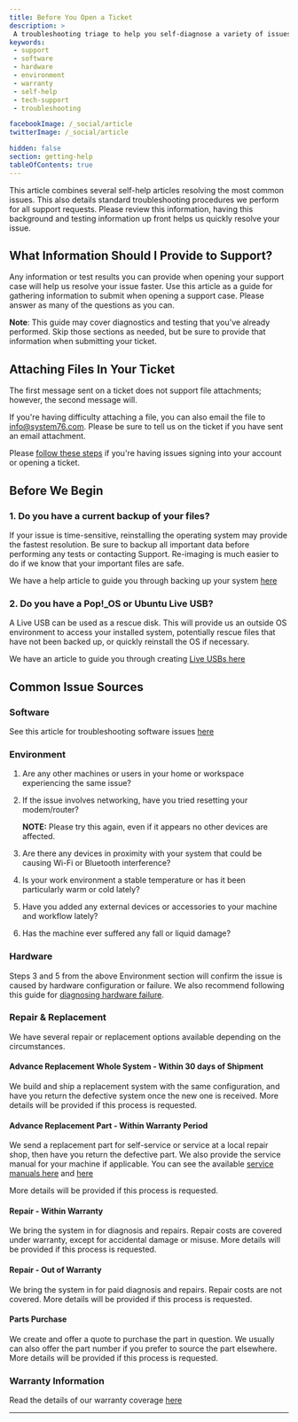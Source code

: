 ```yaml
---
title: Before You Open a Ticket
description: >
 A troubleshooting triage to help you self-diagnose a variety of issues.
keywords:
 - support
 - software
 - hardware
 - environment
 - warranty
 - self-help
 - tech-support
 - troubleshooting

facebookImage: /_social/article
twitterImage: /_social/article

hidden: false
section: getting-help
tableOfContents: true
---
```


This article combines several self-help articles resolving the most common issues. This also details standard troubleshooting procedures we perform for all support requests. Please review this information, having this background and testing information up front helps us quickly resolve your issue.

## What Information Should I Provide to Support?

Any information or test results you can provide when opening your support case will help us resolve your issue faster. Use this article as a guide for gathering information to submit when opening a support case. Please answer as many of the questions as you can.

**Note**: This guide may cover diagnostics and testing that you've already performed. Skip those sections as needed, but be sure to provide that information when submitting your ticket.

## Attaching Files In Your Ticket

The first message sent on a ticket does not support file attachments; however, the second message will.

If you're having difficulty attaching a file, you can also email the file to info@system76.com. Please be sure to tell us on the ticket if you have sent an email attachment.

Please [follow these steps](/articles/clear-cache-and-cookies) if you're having issues signing into your account or opening a ticket.

## Before We Begin

### 1. Do you have a current backup of your files?

If your issue is time-sensitive, reinstalling the operating system may provide the fastest resolution. Be sure to backup all important data before performing any tests or contacting Support. Re-imaging is much easier to do if we know that your important files are safe.

We have a help article to guide you through backing up your system [here](/articles/backup-files)

### 2. Do you have a Pop!_OS or Ubuntu Live USB?

A Live USB can be used as a rescue disk. This will provide us an outside OS environment to access your installed system, potentially rescue files that have not been backed up, or quickly reinstall the OS if necessary.

We have an article to guide you through creating [Live USBs here](/articles/live-disk)

## Common Issue Sources

### Software

See this article for troubleshooting software issues [here](/articles/software-triage)

### Environment

1. Are any other machines or users in your home or workspace experiencing the same issue?

2. If the issue involves networking, have you tried resetting your modem/router?

   **NOTE:** Please try this again, even if it appears no other devices are affected.

3. Are there any devices in proximity with your system that could be causing Wi-Fi or Bluetooth interference?

4. Is your work environment a stable temperature or has it been particularly warm or cold lately?

5. Have you added any external devices or accessories to your machine and workflow lately?

6. Has the machine ever suffered any fall or liquid damage?

### Hardware

Steps 3 and 5 from the above Environment section will confirm the issue is caused by hardware configuration or failure. We also recommend following this guide for [diagnosing hardware failure](/articles/hardware-failure).

### Repair & Replacement

We have several repair or replacement options available depending on the circumstances.

#### Advance Replacement Whole System - Within 30 days of Shipment

We build and ship a replacement system with the same configuration, and have you return the defective system once the new one is received. More details will be provided if this process is requested.

#### Advance Replacement Part - Within Warranty Period

We send a replacement part for self-service or service at a local repair shop, then have you return the defective part. We also provide the service manual for your machine if applicable. You can see the available [service manuals here](/articles/guides) and [here](https://tech-docs.system76.com/)

More details will be provided if this process is requested.

#### Repair - Within Warranty

We bring the system in for diagnosis and repairs. Repair costs are covered under warranty, except for accidental damage or misuse. More details will be provided if this process is requested.

#### Repair - Out of Warranty

We bring the system in for paid diagnosis and repairs. Repair costs are not covered. More details will be provided if this process is requested.

#### Parts Purchase

We create and offer a quote to purchase the part in question. We usually can also offer the part number if you prefer to source the part elsewhere.
More details will be provided if this process is requested.

### Warranty Information

Read the details of our warranty coverage [here](https://system76.com/warranty)

---

<!--
- Document Version: 1.2.0
- Date: (5-21-2021)
- Author: Nathaniel Warburton
- Contributing Editor(s): Aaron Honeycutt
-->
